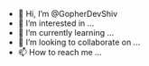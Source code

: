 - 👋 Hi, I’m @GopherDevShiv
- 👀 I’m interested in ...
- 🌱 I’m currently learning ...
- 💞️ I’m looking to collaborate on ...
- 📫 How to reach me ...

<!---
GopherDevShiv/GopherDevShiv is a ✨ special ✨ repository because its `README.md` (this file) appears on your GitHub profile.
You can click the Preview link to take a look at your changes.
--->

